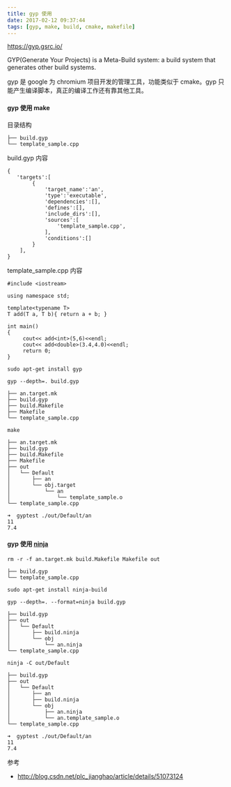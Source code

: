 ```yaml
---
title: gyp 使用
date: 2017-02-12 09:37:44
tags: [gyp, make, build, cmake, makefile]
---
```


<https://gyp.gsrc.io/>

GYP(Generate Your Projects) is a Meta-Build system: a build system that generates other build systems.

gyp 是 google 为 chromium 项目开发的管理工具，功能类似于 cmake。gyp 只能产生编译脚本，真正的编译工作还有靠其他工具。

<!--more-->

#### gyp 使用 make

目录结构

```
├── build.gyp
└── template_sample.cpp
```

build.gyp 内容

```
{
   'targets':[
        {
            'target_name':'an',
            'type':'executable',
            'dependencies':[],
            'defines':[],
            'include_dirs':[],
            'sources':[
                'template_sample.cpp',
            ],
            'conditions':[]
        }
    ],
}
```

template_sample.cpp 内容

```
#include <iostream>

using namespace std;

template<typename T>
T add(T a, T b){ return a + b; }

int main()
{
     cout<< add<int>(5,6)<<endl;
     cout<< add<double>(3.4,4.0)<<endl;
     return 0;
}
```

`sudo apt-get install gyp`

`gyp --depth=. build.gyp`

```
├── an.target.mk
├── build.gyp
├── build.Makefile
├── Makefile
└── template_sample.cpp
```


`make`

```
├── an.target.mk
├── build.gyp
├── build.Makefile
├── Makefile
├── out
│   └── Default
│       ├── an
│       └── obj.target
│           └── an
│               └── template_sample.o
└── template_sample.cpp
```


```
➜  gyptest ./out/Default/an
11
7.4
```




#### gyp 使用 [ninja](https://ninja-build.org/manual.html)

`rm -r -f an.target.mk build.Makefile Makefile out`

```
├── build.gyp
└── template_sample.cpp
```

`sudo apt-get install ninja-build`

`gyp --depth=. --format=ninja build.gyp`

```
├── build.gyp
├── out
│   └── Default
│       ├── build.ninja
│       └── obj
│           └── an.ninja
└── template_sample.cpp
```

`ninja -C out/Default`

```
├── build.gyp
├── out
│   └── Default
│       ├── an
│       ├── build.ninja
│       └── obj
│           ├── an.ninja
│           └── an.template_sample.o
└── template_sample.cpp
```


```
➜  gyptest ./out/Default/an
11
7.4
```


参考 

* <http://blog.csdn.net/plc_jianghao/article/details/51073124>